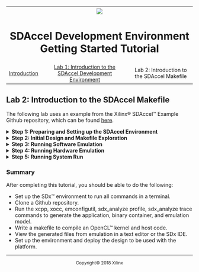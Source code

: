 <table style="width:100%">
  <tr>
    <th width="100%" colspan="6"><img src="https://www.xilinx.com/content/dam/xilinx/imgs/press/media-kits/corporate/xilinx-logo.png" width="30%"/><h1>SDAccel Development Environment Getting Started Tutorial</h2>
</th>
  </tr>
  <tr>
    <td align="center"><a href="README.md">Introduction</td>
    <td align="center"><a href="lab-1-introduction-to-the-sadccel-developmentenvironment.md">Lab 1: Introduction to the SDAccel Development Environment</td>
    <td align="center">Lab 2: Introduction to the SDAccel Makefile</a></td>
  </tr>
</table>

## Lab 2: Introduction to the SDAccel Makefile  

The following lab uses an example from the Xilinx® SDAccel™ Example Github repository, which can be found [here](https://github.com/Xilinx/SDAccel_Examples).

<details>
<summary><strong>Step 1: Preparing and Setting up the SDAccel Environment</strong></summary>

In this step, you will set up SDx™ to run in command line, and clone the Github repository for SDAccel™.  

  1. Launch a terminal and source the settings scripts found in the SDx environment using the command:
     ``source <SDx_install_location>/<version>/settings64.csh
     ``
     or
     ``source <SDx_install_location>/<version>/settings64.sh
     ``
     This allows you to run the SDx command lines without the need to use the GUI.  

  2. If you downloaded the SDAccel examples through the SDx IDE, as described in lab 1, then you can access the files from that location. On Linux the files are downloaded to `/home/<user>/.Xilinx/SDx/<version>/sdaccel_examples/` to a workspace of your choice using the command:
     ``git clone https://github.com/Xilinx/SDAccel_Examples <workspace>/examples
     ``
     >**:pushpin: NOTE:**  This Github repository totals around 400MB in size. Make sure you have sufficient space on a local or remote disk to ensure that it can be completely downloaded.  

  3. Once the download is complete, navigate to the `vadd` directory in the SDAccel example using the following command:  
     ``cd <workspace>/examples/getting_started/host/helloworld_c``

     In this directory, run the `ls` command and view the files. You should see the following contents:
     ````
     [sdaccel@localhost helloworld_c ]$ ls
     Makefile    README.md    description.json src utils.mk
     ````
     If you run the `ls` on the `src` directory, you should see the following:
     ````
     [sdaccel@localhost helloworld_c ]$ ls src  
     host.cpp    vadd.cpp  
     ````
</details>

<details>
<summary><strong>Step 2: Initial Design and Makefile Exploration</strong></summary>  

  1. The vadd directory contains the Makefile file, which you will use to compile the design in both Hardware and Software Emulation, as well as to generate a System Run.

  2. Open the Makefile in a text editor. View the content and become familiar with how it is written. Makefiles are written in a bash style syntax.  
     >**:pushpin: NOTE:** The file itself makes references to generic makefiles that are used by all the Github example designs.  

  3. The first few lines contain `include` statements for other generic makefiles that are used by all the examples.  
     ````
     COMMON_REPO = ../../../
     ABS_COMMON_REPO = $(shell readlink -f $(COMMON_REPO))

     include ./utils.mk

     ````
  4. Open the `../../../utility/boards.mk` file. This makefile contains the flags and command line compiler info needed to build the host and source code.   
     ````
     # By Default report is set to none, no report will be generated  
     # 'estimate' for estimate report generation  
     # 'system' for system report generation  
     REPORT:=none
     PROFILE ?= no
     DEBUG ?=no

     # Default C++ Compiler Flags and xocc compiler flags  
     CXXFLAGS:=-Wall -O0 -g -std=c++14
     CLFLAGS:= --xp "param:compiler.preserveHlsOutput=1" --xp "param:compiler.generateExtraRunData=true" -s  

     ifneq ($(REPORT),none)  
     CLFLAGS += --report $(REPORT)  
     endif

     ifeq ($(PROFILE),yes)
     CLFLAGS += --profile_kernel data:all:all:all
     endif

     ifeq ($(DEBUG),yes)
     CLFLAGS += --dk protocol:all:all:all
     endif

     ````
     `REPORT`, `PROFILE` and `DEBUG` are input flags (parameter) for the `make` command in the terminal. Notice that the `CLFLAGS` is building a long list of `xocc` command line flags to be used.  

  5. Scroll down to line 52 and you will see:  
     ````
        # By default build for hardware can be set to  
        #   hw_emu for hardware emulation  
        #   sw_emu for software emulation  
        #   or a collection of all or none of these  
        TARGETS:=hw  

        # By default only have one device in the system  
        NUM_DEVICES:=1  
     ````
     Here, `TARGETS` defines what default build to have (if not specified in the makefile command line). By default, it is set to `hw` (System build). You will be setting this value as desired when working on your own design. Lastly, you can define the number of devices the machine uses that contain the board you selected. Generally, one device is fine to start, but you can change this if your design requires more.  

  6. Close the boards.mk file and refocus on the Makefile. Looking at line 9 and beyond, notice that this file handles the majority of where the source code is located, and names the kernel and application executables.  

  7. Finally, open the `../../../utility/rules.mk file`. This file is where all the setup items from the previous makefiles are handled into creating the xocc and the xcpp (gcc) command line arguments. Explore this file until you feel comfortable with what it does. Key areas to focus are labeled with `define make_exe` (line 34) and `define make_xclbin` (line 107).

</details>

<details>
<summary><strong>Step 3: Running Software Emulation</strong></summary>

Now that you understand parts of the makefile construction, it is time to compile the code to run Software Emulation.  

  1. To compile the application for Software Emulation, run the following command:  
     `make all REPORT=estimate TARGETS=sw_emu DEVICES=xilinx_u200_xdma_201820_2`  

     The four files that are generated are:  

     * host (host executable)  
     * `xclbin/vadd.sw_emu.xilinx_u200_xdma_201820_2.xclbin` (binary container)  
     * A system estimate report
     * `emconfig.json`

     To double check that these files were generated, run an `ls` command in the directory and you should get the following:  
     ```
      [sdaccel@localhost helloworld_c]$ ls   
      description.json
      Makefile
      README.md
      src  
      host  
      _x  this directory contains the logs and reports from the build process.
      xclbin  
      [sdaccel@localhost helloworld_c ]$ ls xclbin/  
      vadd.sw_emu.xilinx_u200_xdma_201820_2.xclbin  
      vadd.sw_emu.xilinx_u200_xdma_201820_2.xo
      xilinx_u200_xdma_201820_2 this folder contains the emconfig.json file
     ```

  2. To run the application in emulation, run the following command:  
     `make check PROFILE=yes TARGETS=sw_emu DEVICES=xilinx_u200_xdma_201820_2`  

     >**:pushpin: NOTE:**  Make sure that the `DEVICES` specified above is the same as what was used for compilation in Step 1.  

     In this flow, this will run the previous command, and also run the application.  

  3. If the application runs successfully, the following messages appear in the terminal:  
      ```
      [sdaccel@localhost helloworld_c]$ make check TARGETS=sw_emu DEVICES=xilinx_u200_xdma_201820_2
      cp -rf ./xclbin/xilinx_u200_xdma_201820_2/emconfig.json .
      XCL_EMULATION_MODE=sw_emu ./host
      Found Platform
      Platform Name: Xilinx
      XCLBIN File Name: vadd
      INFO: Importing xclbin/vadd.sw_emu.xilinx_u200_xdma_201820_2.xclbin
      Loading: 'xclbin/vadd.sw_emu.xilinx_u200_xdma_201820_2.xclbin'
      TEST PASSED
      sdx_analyze profile -i sdaccel_profile_summary.csv -f html
      INFO: Tool Version : 2018.2
      INFO: Done writing sdaccel_profile_summary.html

      ```

  4. If you want to generate additional reports you will need to either set environment variables or create a file called `sdaccel.ini` with appropriate information and permissions.
     In this tutorial, you will create the `sdaccel.ini` file in the `helloworld_c` directory, and add the following contents:  
     ```
      [Debug]  
      timeline_trace = true  
      profile = true  
     ```

  5. Again, run the command:  
     `make check PROFILE=yes TARGETS=sw_emu DEVICES=xilinx_u200_xdma_201820_2`  
     After the application completes, there is an additional timeline trace file called sdaccel_timeline_trace.csv. To view this trace report in the GUI, convert the CSV file into a WDB file using this command:  
     `sdx_analyze trace sdaccel_timeline_trace.csv`  

  6. The application generates a profiling summary report called `sdaccel_profile_summary` in CSV format.  
     You can convert this into a report shown in the Lab 1 profile summary and explore it in the SDx™ IDE. To do this, run the following command:  
     `sdx_analyze profile sdaccel_profile_summary.csv`  
     This generates an `sdaccel_profile_summary.xprf` file. To view this report, open the SDx IDE, select **File > Open File**, and click the file from the menu. The report is shown below.  
     >**:pushpin: NOTE:** For viewing these reports, you do not need to use the workspace you previously used in Lab 1. You can use this command to create a workspace locally for viewing these reports: `sdx -workspace ./lab2`. You may also need to close the Welcome Window to view the report.  

     ![](./images/lab2-sw_emu_profile.PNG)  

     >**:pushpin: NOTE:** Software Emulation does not provide all the profiling information (data transfer between kernel and global memory). This information is available in Hardware Emulation and System.  

  7. The System Estimate report (`system_estimate.xtxt`) is also generated. This is from the `--report` switch used when compiling using the `xocc` command.  
     ![](./images/lab2_sw_emu_sysestimate.PNG)  

  8. As you did earlier, launch the SDx IDE.

  9. Select **File > Open File** to locate the `sdaccel_timeline_trace.wdb` file. This opens the report shown in the following figure:  
     ![](./images/lab2-sw_emu_timeline.PNG)  
</details>

<details>
<summary><strong>Step 4: Running Hardware Emulation</strong></summary>

  1. Now that Software Emulation is complete, you can run Hardware Emulation. To do this without changing the makefile, run the following command:  
     `make all REPORT=estimate TARGETS=hw_emu DEVICES=xilinx_u200_xdma_201820_2`
     When you define the `TARGETS` this way, it passes the value and overwrites the default that was set in the makefile.  
     >**:pushpin: NOTE:** Hardware Emulation takes longer to compile than the Software Emulation.  
     Next, you can re-run the compiled host application. You do not need to regenerate `emconfig.json` because the device information has not changed. However, the emulation needs to be set for Hardware Emulation.  

  2. Re-run the host application with the following command:  
     `make check TARGETS=hw_emu DEVICES=xilinx_u200_xdma_201820_2`  
     >**:pushpin: NOTE:** The makefile sets the enviornment variable to `hw_emu`.  

  3. The output should be similar to the Software Emulation with the following output.  
     ```
      [sdaccel@localhost vadd]$ make check TARGETS=hw_emu DEVICES=xilinx_u200_xdma_201820_2
      cp -rf ./xclbin/xilinx_u200_xdma_201820_2/emconfig.json .
      XCL_EMULATION_MODE=hw_emu ./host
      Found Platform
      Platform Name: Xilinx
      XCLBIN File Name: vadd
      INFO: Importing xclbin/vadd.hw_emu.xilinx_u200_xdma_201820_2.xclbin
      Loading: 'xclbin/vadd.hw_emu.xilinx_u200_xdma_201820_2.xclbin'
      INFO: [SDx-EM 01] Hardware emulation runs simulation underneath. Using a large data set will result in long simulation times. It is recommended that a small dataset is used for faster execution. This flow does not use cycle accurate models and hence the performance data generated is approximate.
      TEST PASSED
      INFO: [SDx-EM 22] [Wall clock time: 00:10, Emulation time: 0.109454 ms] Data transfer between kernel(s) and global memory(s)
      vadd_1:m_axi_gmem          RD = 32.000 KB              WR = 16.000 KB       

      sdx_analyze profile -i sdaccel_profile_summary.csv -f html
      INFO: Tool Version : 2018.2
      Running SDx Rule Check Server on port:40213
      INFO: Done writing sdaccel_profile_summary.html
     ```

  4. To view the profile summary and timeline trace, run the following commands to convert them for the SDx IDE to read and view the updated information below:  
     ```
      sdx_analyze profile sdaccel_profile_summary.csv  
      sdx_analyze trace sdaccel_timeline_trace.csv  
     ```
     For the Profile Summary, you should see something similar to the following figure.  
     ![](./images/lab2-hw_emu_profile.PNG)    
</details>

<details>
<summary><strong>Step 5: Running System Run</strong></summary>

  1. To compile for a System Run, run the following command:  
     `make all TARGETS=hw DEVICES=xilinx_u200_xdma_201820_2`  
     >**:pushpin: NOTE:** Building for System could take a long time depending on computer resources.  

  2. Once the build is complete, prepare the board installation by using the following command:  
     `xbinst --platform xilinx_u200_xdma_201820_2 -z -d . `  
     Where:  
     * `--platform` is the platform to be used by the design.  
     * `-z` archives the board installation files for deployment.  
     * `-d` is the destination directory to use (Required).  

  3. Once complete, a folder called `xbinst` is created that contains all the files and scripts needed to deploy the design. To do this, run the `install.sh` script. The script installs the appropriate libraries, and firmware, and creates a setup.sh to be used to setup the runtime environment.  

  4. Run setup.sh to prepare the runtime environment.  
     >**:pushpin: NOTE:** Running setup.sh requires elevated permissions.  

  5. With the System Run completed, you can re-run the following command:  
     `make check TARGETS=hw DEVICES=xilinx_u200_xdma_201820_2`  


  6. Use the following commands to convert the profile summary and timeline trace into files that SDx can read:
     ```
      sdx_analyze profile sdaccel_profile_summary.csv  
      sdx_analyze trace sdaccel_timeline_trace.csv      
     ```
</details>

### Summary

After completing this tutorial, you should be able to do the following:  

  * Set up the SDx™ environment to run all commands in a terminal.  
  * Clone a Github repository.  
  * Run the xcpp, xocc, emconfigutil, sdx_analyze profile, sdx_analyze trace commands to generate the application, binary container, and emulation model.  
  * Write a makefile to compile an OpenCL™ kernel and host code.  
  * View the generated files from emulation in a text editor or the SDx IDE.  
  * Set up the environment and deploy the design to be used with the platform.  
</details>

  <hr/>
  <p align="center"><sup>Copyright&copy; 2018 Xilinx</sup></p>
